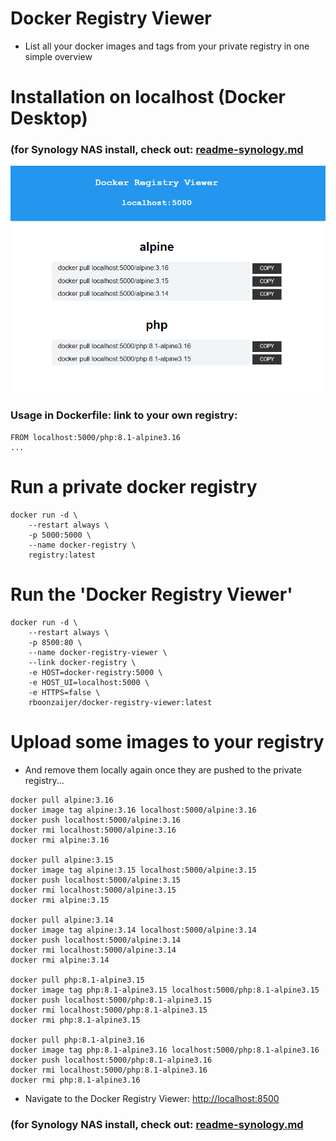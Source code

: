 # Docker Registry Viewer

-  List all your docker images and tags from your private registry in one simple overview

# Installation on localhost (Docker Desktop)

### (for Synology NAS install, check out: [readme-synology.md](readme-synology.md)

![](docs/preview-localhost.png)

### Usage in Dockerfile: link to your own registry:
```
FROM localhost:5000/php:8.1-alpine3.16
...
```


# Run a private docker registry
```
docker run -d \
	--restart always \
	-p 5000:5000 \
	--name docker-registry \
	registry:latest
```


# Run the 'Docker Registry Viewer'

```
docker run -d \
	--restart always \
	-p 8500:80 \
	--name docker-registry-viewer \
	--link docker-registry \
	-e HOST=docker-registry:5000 \
	-e HOST_UI=localhost:5000 \
	-e HTTPS=false \
	rboonzaijer/docker-registry-viewer:latest
```


# Upload some images to your registry
- And remove them locally again once they are pushed to the private registry...
```
docker pull alpine:3.16
docker image tag alpine:3.16 localhost:5000/alpine:3.16
docker push localhost:5000/alpine:3.16
docker rmi localhost:5000/alpine:3.16
docker rmi alpine:3.16

docker pull alpine:3.15
docker image tag alpine:3.15 localhost:5000/alpine:3.15
docker push localhost:5000/alpine:3.15
docker rmi localhost:5000/alpine:3.15
docker rmi alpine:3.15

docker pull alpine:3.14
docker image tag alpine:3.14 localhost:5000/alpine:3.14
docker push localhost:5000/alpine:3.14
docker rmi localhost:5000/alpine:3.14
docker rmi alpine:3.14

docker pull php:8.1-alpine3.15
docker image tag php:8.1-alpine3.15 localhost:5000/php:8.1-alpine3.15
docker push localhost:5000/php:8.1-alpine3.15
docker rmi localhost:5000/php:8.1-alpine3.15
docker rmi php:8.1-alpine3.15

docker pull php:8.1-alpine3.16
docker image tag php:8.1-alpine3.16 localhost:5000/php:8.1-alpine3.16
docker push localhost:5000/php:8.1-alpine3.16
docker rmi localhost:5000/php:8.1-alpine3.16
docker rmi php:8.1-alpine3.16
```

- Navigate to the Docker Registry Viewer: [http://localhost:8500](http://localhost:8500)

### (for Synology NAS install, check out: [readme-synology.md](readme-synology.md)
